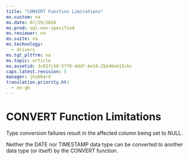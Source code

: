 ```yaml
---
title: "CONVERT Function Limitations"
ms.custom: na
ms.date: 07/29/2016
ms.prod: sql-non-specified
ms.reviewer: na
ms.suite: na
ms.technology: 
  - drivers
ms.tgt_pltfrm: na
ms.topic: article
ms.assetid: 3c81fc58-57f0-4dd7-be16-2b146eb15cbc
caps.latest.revision: 5
manager: jhubbard
translation.priority.ht: 
  - en-gb
---
```

# CONVERT Function Limitations
Type conversion failures result in the affected column being set to NULL.  
  
 Neither the DATE nor TIMESTAMP data type can be converted to another data type (or itself) by the CONVERT function.